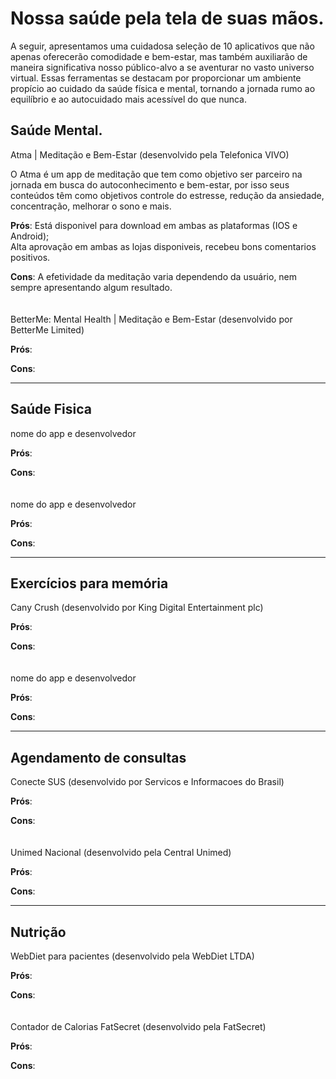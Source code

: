 # Nossa saúde pela tela de suas mãos.

A seguir, apresentamos uma cuidadosa seleção de 10 aplicativos que não apenas oferecerão comodidade e bem-estar, mas também auxiliarão de maneira significativa nosso público-alvo a se aventurar no vasto universo virtual. Essas ferramentas se destacam por proporcionar um ambiente propício ao cuidado da saúde física e mental, tornando a jornada rumo ao equilíbrio e ao autocuidado mais acessível do que nunca.

## Saúde Mental.

Atma | Meditação e Bem-Estar (desenvolvido pela Telefonica VIVO)

O Atma é um app de meditação que tem como objetivo ser parceiro na jornada em busca do autoconhecimento e bem-estar, por isso seus conteúdos têm como objetivos controle do estresse, redução da ansiedade, concentração, melhorar o sono e mais.

__Prós__: Está disponivel para download em ambas as plataformas (IOS e Android);<br>
      Alta aprovação em ambas as lojas disponiveis, recebeu bons comentarios positivos.

__Cons__: A efetividade da meditação varia dependendo da usuário, nem sempre apresentando algum resultado.
<br><br><br>
BetterMe: Mental Health | Meditação e Bem-Estar (desenvolvido por BetterMe Limited)

__Prós__: 

__Cons__: 

<hr>

## Saúde Fisica

nome do app e desenvolvedor

__Prós__: 

__Cons__: 
<br><br><br>
nome do app e desenvolvedor

__Prós__: 

__Cons__: 

<hr>

## Exercícios para memória

Cany Crush (desenvolvido por King Digital Entertainment plc)

__Prós__: 

__Cons__: 
<br><br><br>
nome do app e desenvolvedor

__Prós__: 

__Cons__: 

<hr>

## Agendamento de consultas

Conecte SUS (desenvolvido por Servicos e Informacoes do Brasil)

__Prós__: 

__Cons__: 
<br><br><br>
Unimed Nacional (desenvolvido pela Central Unimed)

__Prós__: 

__Cons__: 

<hr>

## Nutrição

WebDiet para pacientes (desenvolvido pela WebDiet LTDA)

__Prós__: 

__Cons__: 
<br><br><br>
Contador de Calorias FatSecret (desenvolvido pela FatSecret)

__Prós__: 

__Cons__: 
